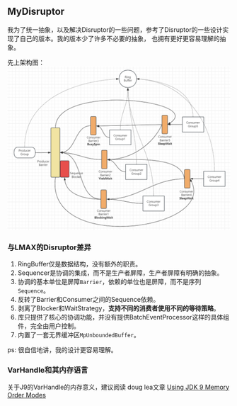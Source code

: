 ## MyDisruptor

我为了统一抽象，以及解决Disruptor的一些问题，参考了Disruptor的一些设计实现了自己的版本。我的版本少了许多不必要的抽象，
也拥有更好更容易理解的抽象。

先上架构图：![Disruptor架构图](https://github.com/hl845740757/commons/blob/dev/docs/res/MyDisruptor.png)

### 与LMAX的Disruptor差异

1. RingBuffer仅是数据结构，没有额外的职责。
2. Sequencer是协调的集成，而不是生产者屏障，生产者屏障有明确的抽象。
3. 协调的基本单位是屏障`Barrier`，依赖的单位也是屏障，而不是序列`Sequence`。
4. 反转了Barrier和Consumer之间的Sequence依赖。
5. 剥离了Blocker和WaitStrategy，**支持不同的消费者使用不同的等待策略**。
6. 库只提供了核心的协调功能，并没有提供BatchEventProcessor这样的具体组件，完全由用户控制。
7. 内置了一套无界缓冲区`MpUnboundedBuffer`。

ps: 很自信地讲，我的设计更容易理解。

### VarHandle和其内存语言

关于J9的VarHandle的内存意义，建议阅读 doug
lea文章 [Using JDK 9 Memory Order Modes](https://gee.cs.oswego.edu/dl/html/j9mm.html)
